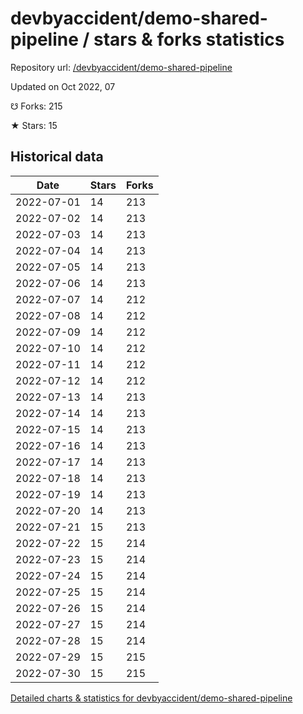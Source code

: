 # devbyaccident/demo-shared-pipeline / stars & forks statistics

Repository url: [/devbyaccident/demo-shared-pipeline](https://github.com/devbyaccident/demo-shared-pipeline)

Updated on Oct 2022, 07

☋ Forks: 215

★ Stars: 15

## Historical data
| Date | Stars | Forks |
|------|-------|-------|
| 2022-07-01 | 14 | 213 | 
| 2022-07-02 | 14 | 213 | 
| 2022-07-03 | 14 | 213 | 
| 2022-07-04 | 14 | 213 | 
| 2022-07-05 | 14 | 213 | 
| 2022-07-06 | 14 | 213 | 
| 2022-07-07 | 14 | 212 | 
| 2022-07-08 | 14 | 212 | 
| 2022-07-09 | 14 | 212 | 
| 2022-07-10 | 14 | 212 | 
| 2022-07-11 | 14 | 212 | 
| 2022-07-12 | 14 | 212 | 
| 2022-07-13 | 14 | 213 | 
| 2022-07-14 | 14 | 213 | 
| 2022-07-15 | 14 | 213 | 
| 2022-07-16 | 14 | 213 | 
| 2022-07-17 | 14 | 213 | 
| 2022-07-18 | 14 | 213 | 
| 2022-07-19 | 14 | 213 | 
| 2022-07-20 | 14 | 213 | 
| 2022-07-21 | 15 | 213 | 
| 2022-07-22 | 15 | 214 | 
| 2022-07-23 | 15 | 214 | 
| 2022-07-24 | 15 | 214 | 
| 2022-07-25 | 15 | 214 | 
| 2022-07-26 | 15 | 214 | 
| 2022-07-27 | 15 | 214 | 
| 2022-07-28 | 15 | 214 | 
| 2022-07-29 | 15 | 215 | 
| 2022-07-30 | 15 | 215 | 


[Detailed charts & statistics for devbyaccident/demo-shared-pipeline](https://reviewgithub.com/rep/devbyaccident/demo-shared-pipeline)
